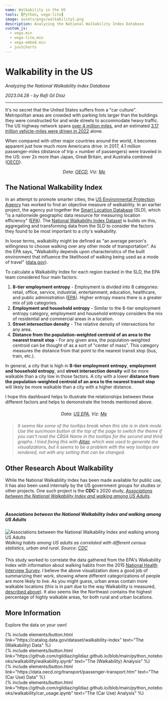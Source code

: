 ```yaml
---
name: Walkability in the US
tools: [Python, vega-lite]
image: assets/pngs/walkability1.png
description: Analyzing the National Walkability Index Database
custom_js:
  - vega.min
  - vega-lite.min
  - vega-embed.min
  - justcharts
---
```


# Walkability in the US

_Analyzing the National Walkability Index Database_

_2023.04.28 - by Rafi Gil Diaz_

---

It's no secret that the United States suffers from a "car culture". Metropolitan areas are crowded with parking lots larger than the buildings they were constructed for and wide streets to accommodate heavy traffic. The US highway network spans [over 4 million miles](https://www.statista.com/statistics/183397/united-states-highway-mileage-since-1990/), and an estimated [3.17 _trillion_ vehicle-miles were driven in 2022](https://www.statista.com/statistics/185579/us-vehicle-miles-in-transit-since-1960/) alone.

When compared with other major countries around the world, it becomes apparent just how much more Americans drive: in 2017, 4.1 million passenger-miles (distance of trip × number of passengers) were traveled in the US: over 2x more than Japan, Great Britain, and Australia combined ([OECD](https://data.oecd.org/transport/passenger-transport.htm)).

<!-- center the chart-->
<fig style="width: 100%; display: flex; flex-direction: column; align-items: center;">
  <vegachart schema-url="{{ site.baseurl }}/assets/json/car_usage.json" style="width: fit-content"></vegachart>
  <figcaption style="font-style: italic">
    Data: <a href="https://data.oecd.org/transport/passenger-transport.htm">OECD</a>, Viz: <a href="#more-information">Me</a>
  </figcaption>
</fig>

## The National Walkability Index

In an attempt to promote smarter cities, the [US Environmental Protection Agency](https://www.epa.gov/) has worked to find an objective measure of walkability. In an earlier project, the agency put together the [Smart Location Database](https://www.epa.gov/smartgrowth/smart-location-mapping#SLD) (SLD), which "is a nationwide geographic data resource for measuring location efficiency" ([EPA](https://www.epa.gov/smartgrowth/smart-location-mapping#SLD)). The [National Walkability Index Dataset](https://catalog.data.gov/dataset/walkability-index) is builds on this, aggregating and transforming data from the SLD to consider the factors they found to be most important to a city's walkability.

In loose terms, walkability might be defined as "an average person's willingness to choose walking over any other mode of transportation". As the EPA says, "Walkability depends upon characteristics of the built environment that influence the likelihood of walking being used as a mode of travel" ([data.gov](https://catalog.data.gov/dataset/walkability-index)).

To calculate a Walkability Index for each region tracked in the SLD, the EPA team considered four main factors:

1. **8-tier employment entropy** - Employment is divided into 8 categories: retail, office, service, industrial, entertainment, education, healthcare, and public administration ([EPA](https://enviroatlas.epa.gov/enviroatlas/DataFactSheets/pdf/Supplemental/Employmentdiversity.pdf)). Higher entropy means there is a greater mix of job categories.
2. **Employment and household entropy** - Similar to the 8-tier employment entropy category, employment and household entropy considers the mix of residential and commercial areas in a location.
3. **Street intersection density** - The relative density of intersections for any area.
4. **Distance from the population-weighted centroid of an area to the nearest transit stop** - For any given area, the population-weighted centroid can be thought of as a sort of "center of mass". This category measures the distance from that point to the nearest transit stop (bus, train, etc.).

In general, a city that is high in **8-tier employment entropy**, **employment and household entropy**, and **street intersection density** will be more walkable than a city low in those factors. A city with a lower **distance from the population-weighted centroid of an area to the nearest transit stop** will likely be more walkable than a city with a higher distance.

I hope this dashboard helps to illustrate the relationships between these different factors and helps to demonstrate the trends mentioned above.

<fig style="width: 100%; display: flex; flex-direction: column; align-items: center; margin: 1.5em 0;">
  <vegachart schema-url="{{ site.baseurl }}/assets/json/walkability.json" style="width: fit-content"></vegachart>
  <figcaption style="font-style: italic">
    Data: <a href="https://catalog.data.gov/dataset/walkability-index">US EPA</a>, Viz: <a href="#more-information">Me</a>
  </figcaption>
</fig>

> _It seems like some of the tooltips break when this site is in dark mode. Use the sun/moon button at the top of the page to switch the theme if you can't read the CBSA Name in the tooltips for the second and third graphs. I tried fixing this with [Altair](https://altair-viz.github.io/), which was used to generate the visualizations, but it seems to be a problem with the way tooltips are rendered, not with any setting that can be changed._

## Other Research About Walkability

While the National Walkability Index has been made available for public use, it has also been used internally by the US government groups for studies or other projects. One such project is the **CDC**'s 2020 study, [_Associations between the National Walkability Index and walking among US Adults_](https://stacks.cdc.gov/view/cdc/111032).

<fig style="width: 100%; display: flex; flex-direction: column; align-items: center; margin: 1.5em 0;">
  <h5>Associations between the National Walkability Index and walking among US Adults</h5>
  <img 
    src="{{ site.baseurl }}/assets/pngs/cdc_111032_DS3.jpeg" 
    style="max-width: 700px"
    alt="Associations between the National Walkability Index and walking among US Adults"
  />
  <figcaption style="font-style: italic">
    Walking habits among US adults as correlated with different census statistics, urban and rural. Source: <a href="https://stacks.cdc.gov/view/cdc/111032">CDC</a>
  </figcaption>
</fig>

This study worked to correlate the data gathered from the EPA's Walkability Index with information about walking habits from the 2015 [National Health Interview Survey](https://www.cdc.gov/nchs/nhis/index.htm). I believe the above visualization does a good job of summarizing their work, showing where different categorizations of people are more likely to live. As you might guess, urban areas contain more walkable locations (this is in part due to the way Walkability is measured, [described above](#the-national-walkability-index)). It also seems like the Northeast contains the highest percentage of highly walkable areas, for both rural and urban locations.

## More Information

Explore the data on your own!

<div class="left">
{% include elements/button.html link="https://catalog.data.gov/dataset/walkability-index" text="The (Walkability) Data" %}
</div>

<div class="right">
{% include elements/button.html link="https://github.com/rgildiaz/rgildiaz.github.io/blob/main/python_notebooks/walkability/walkability.ipynb" text="The (Walkability) Analysis" %}
</div>

<div class="left">
{% include elements/button.html link="https://data.oecd.org/transport/passenger-transport.htm" text="The (Car Use) Data" %}
</div>

<div class="right">
{% include elements/button.html link="https://github.com/rgildiaz/rgildiaz.github.io/blob/main/python_notebooks/walkability/car_usage.ipynb" text="The (Car Use) Analysis" %}
</div>
